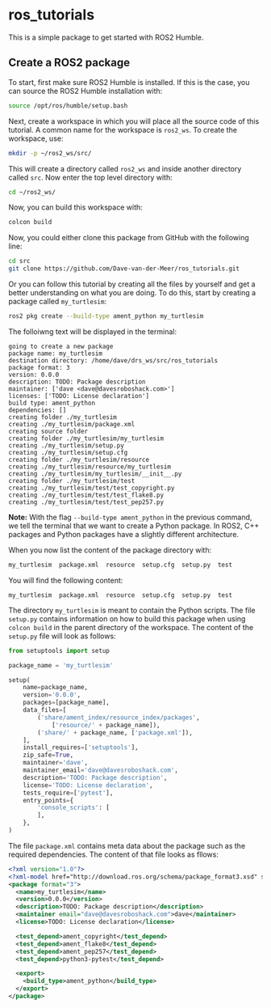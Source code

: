 # ros_tutorials
This is a simple package to get started with ROS2 Humble.

## Create a ROS2 package

To start, first make sure ROS2 Humble is installed. If this is the case, you can source the ROS2 Humble installation with:

```sh
source /opt/ros/humble/setup.bash
```

Next, create a workspace in which you will place all the source code of this tutorial. A common name for the workspace is `ros2_ws`. To create the workspace, use:

```sh
mkdir -p ~/ros2_ws/src/
```

This will create a directory called `ros2_ws` and inside another directory called `src`. Now enter the top level directory with:

```sh
cd ~/ros2_ws/
```

Now, you can build this workspace with:

```sh
colcon build
```

Now, you could either clone this package from GitHub with the following line:

```sh
cd src
git clone https://github.com/Dave-van-der-Meer/ros_tutorials.git
```

Or you can follow this tutorial by creating all the files by yourself and get a better understanding on what you are doing. To do this, start by creating a package called `my_turtlesim`:

```sh
ros2 pkg create --build-type ament_python my_turtlesim
```

The folloiwng text will be displayed in the terminal:

```
going to create a new package
package name: my_turtlesim
destination directory: /home/dave/drs_ws/src/ros_tutorials
package format: 3
version: 0.0.0
description: TODO: Package description
maintainer: ['dave <dave@davesroboshack.com>']
licenses: ['TODO: License declaration']
build type: ament_python
dependencies: []
creating folder ./my_turtlesim
creating ./my_turtlesim/package.xml
creating source folder
creating folder ./my_turtlesim/my_turtlesim
creating ./my_turtlesim/setup.py
creating ./my_turtlesim/setup.cfg
creating folder ./my_turtlesim/resource
creating ./my_turtlesim/resource/my_turtlesim
creating ./my_turtlesim/my_turtlesim/__init__.py
creating folder ./my_turtlesim/test
creating ./my_turtlesim/test/test_copyright.py
creating ./my_turtlesim/test/test_flake8.py
creating ./my_turtlesim/test/test_pep257.py
```

**Note:** With the flag `--build-type ament_python` in the previous command, we tell the terminal that we want to create a Python package. In ROS2, C++ packages and Python packages have a slightly different architecture.

When you now list the content of the package directory with:

```sh
my_turtlesim  package.xml  resource  setup.cfg  setup.py  test
```

You will find the following content:

```
my_turtlesim  package.xml  resource  setup.cfg  setup.py  test
```

The directory `my_turtlesim` is meant to contain the Python scripts. The file `setup.py` contains information on how to build this package when using `colcon build` in the parent directory of the workspace. The content of the `setup.py` file will look as follows:

```py
from setuptools import setup

package_name = 'my_turtlesim'

setup(
    name=package_name,
    version='0.0.0',
    packages=[package_name],
    data_files=[
        ('share/ament_index/resource_index/packages',
            ['resource/' + package_name]),
        ('share/' + package_name, ['package.xml']),
    ],
    install_requires=['setuptools'],
    zip_safe=True,
    maintainer='dave',
    maintainer_email='dave@davesroboshack.com',
    description='TODO: Package description',
    license='TODO: License declaration',
    tests_require=['pytest'],
    entry_points={
        'console_scripts': [
        ],
    },
)
```

The file `package.xml` contains meta data about the package such as the required dependencies. The content of that file looks as fllows:

```xml
<?xml version="1.0"?>
<?xml-model href="http://download.ros.org/schema/package_format3.xsd" schematypens="http://www.w3.org/2001/XMLSchema"?>
<package format="3">
  <name>my_turtlesim</name>
  <version>0.0.0</version>
  <description>TODO: Package description</description>
  <maintainer email="dave@davesroboshack.com">dave</maintainer>
  <license>TODO: License declaration</license>

  <test_depend>ament_copyright</test_depend>
  <test_depend>ament_flake8</test_depend>
  <test_depend>ament_pep257</test_depend>
  <test_depend>python3-pytest</test_depend>

  <export>
    <build_type>ament_python</build_type>
  </export>
</package>
```